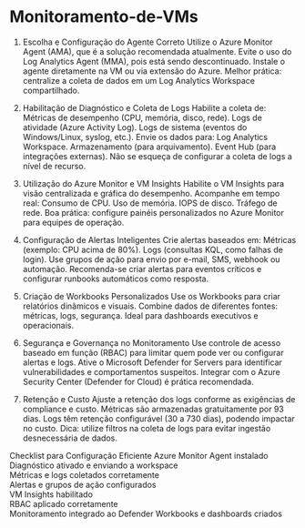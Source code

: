 # Monitoramento-de-VMs

1. Escolha e Configuração do Agente Correto
	Utilize o Azure Monitor Agent (AMA), que é a solução recomendada atualmente.
	Evite o uso do Log Analytics Agent (MMA), pois está sendo descontinuado.
	Instale o agente diretamente na VM ou via extensão do Azure.
	Melhor prática: centralize a coleta de dados em um Log Analytics Workspace compartilhado.

3. Habilitação de Diagnóstico e Coleta de Logs
	Habilite a coleta de:
	Métricas de desempenho (CPU, memória, disco, rede).
	Logs de atividade (Azure Activity Log).
	Logs de sistema (eventos do Windows/Linux, syslog, etc.).
	Envie os dados para:
	Log Analytics Workspace.
	Armazenamento (para arquivamento).
	Event Hub (para integrações externas).
	Não se esqueça de configurar a coleta de logs a nível de recurso.

4. Utilização do Azure Monitor e VM Insights
	Habilite o VM Insights para visão centralizada e gráfica do desempenho.
	Acompanhe em tempo real:
	Consumo de CPU.
	Uso de memória.
	IOPS de disco.
	Tráfego de rede.
	Boa prática: configure painéis personalizados no Azure Monitor para equipes de operação.

5. Configuração de Alertas Inteligentes
	Crie alertas baseados em:
	Métricas (exemplo: CPU acima de 80%).
	Logs (consultas KQL, como falhas de login).
	Use grupos de ação para envio por e-mail, SMS, webhook ou automação.
	Recomenda-se criar alertas para eventos críticos e configurar runbooks automáticos como resposta.

6. Criação de Workbooks Personalizados
	Use os Workbooks para criar relatórios dinâmicos e visuais.
	Combine dados de diferentes fontes: métricas, logs, segurança.
	Ideal para dashboards executivos e operacionais.

7. Segurança e Governança no Monitoramento
	Use controle de acesso baseado em função (RBAC) para limitar quem pode ver ou configurar alertas e logs.
	Ative o Microsoft Defender for Servers para identificar vulnerabilidades e comportamentos suspeitos.
	Integrar com o Azure Security Center (Defender for Cloud) é prática recomendada.

8. Retenção e Custo
	Ajuste a retenção dos logs conforme as exigências de compliance e custo.
	Métricas são armazenadas gratuitamente por 93 dias.
	Logs têm retenção configurável (30 a 730 dias), podendo impactar no custo.
	Dica: utilize filtros na coleta de logs para evitar ingestão desnecessária de dados.

Checklist para Configuração Eficiente
	Azure Monitor Agent instalado
	Diagnóstico ativado e enviando a workspace	
	Métricas e logs coletados corretamente	
	Alertas e grupos de ação configurados	
	VM Insights habilitado	
	RBAC aplicado corretamente	
	Monitoramento integrado ao Defender	
	Workbooks e dashboards criados
